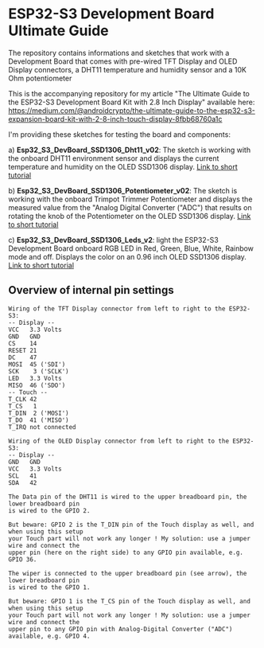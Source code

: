 # ESP32-S3 Development Board Ultimate Guide
The repository contains informations and sketches that work with a Development Board that comes with pre-wired TFT Display and OLED Display connectors, a DHT11 temperature and humidity sensor and a 10K Ohm potentiometer

This is the accompanying repository for my article "The Ultimate Guide to the ESP32-S3 Development Board Kit with 2.8 Inch Display" available here: https://medium.com/@androidcrypto/the-ultimate-guide-to-the-esp32-s3-expansion-board-kit-with-2-8-inch-touch-display-8fbb68760a1c

I'm providing these sketches for testing the board and components:

a) **Esp32_S3_DevBoard_SSD1306_Dht11_v02**: The sketch is working with the onboard DHT11 environment sensor and displays the current temperature and humidity on the OLED SSD1306 display. [Link to short tutorial](https://medium.com/@androidcrypto/esp32-s3-expansion-board-kit-with-oled-ssd1306-display-and-onboard-dht11-environment-sensor-4e267486d73b)

b) **Esp32_S3_DevBoard_SSD1306_Potentiometer_v02**: The sketch is working with the onboard Trimpot Trimmer Potentiometer and displays the measured value from the "Analog Digital Converter ("ADC") that results on rotating the knob of the Potentiometer on the OLED SSD1306 display. [Link to short tutorial](https://medium.com/@androidcrypto/esp32-s3-expansion-board-kit-with-oled-ssd1306-display-and-onboard-10-kilo-ohm-trimpot-trimmer-3021703de8f6)

c) **Esp32_S3_DevBoard_SSD1306_Leds_v2**: light the ESP32-S3 Development Board onboard RGB LED in Red, Green, Blue, White, Rainbow mode and off. Displays the color on an 0.96 inch OLED SSD1306 display. [Link to short tutorial](https://medium.com/@androidcrypto/esp32-s3-expansion-board-kit-with-oled-ssd1306-display-and-onboard-rgb-led-6eab85a926bb)

## Overview of internal pin settings 

````
Wiring of the TFT Display connector from left to right to the ESP32-S3:
-- Display --
VCC   3.3 Volts
GND   GND
CS    14
RESET 21
DC    47
MOSI  45 ('SDI')
SCK    3 ('SCLK')
LED   3.3 Volts
MISO  46 ('SDO')
-- Touch --
T_CLK 42
T_CS   1
T_DIN  2 ('MOSI')
T_DO  41 ('MISO')
T_IRQ not connected

Wiring of the OLED Display connector from left to right to the ESP32-S3:
-- Display --
GND   GND
VCC   3.3 Volts
SCL   41
SDA   42

The Data pin of the DHT11 is wired to the upper breadboard pin, the lower breadboard pin 
is wired to the GPIO 2.

But beware: GPIO 2 is the T_DIN pin of the Touch display as well, and when using this setup
your Touch part will not work any longer ! My solution: use a jumper wire and connect the
upper pin (here on the right side) to any GPIO pin available, e.g. GPIO 36.

The wiper is connected to the upper breadboard pin (see arrow), the lower breadboard pin
is wired to the GPIO 1.

But beware: GPIO 1 is the T_CS pin of the Touch display as well, and when using this setup
your Touch part will not work any longer ! My solution: use a jumper wire and connect the
upper pin to any GPIO pin with Analog-Digital Converter ("ADC") available, e.g. GPIO 4.
````

